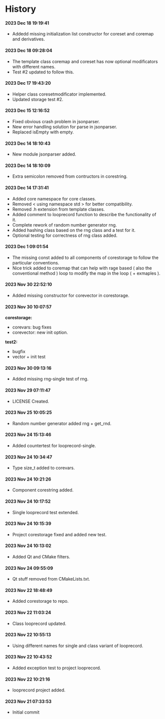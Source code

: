 # History<br>
#### 2023 Dec 18 19:19:41
- Addedd missing initialization list constructor for coreset and coremap and derivatives.

#### 2023 Dec 18 09:28:04
- The template class coremap and coreset has now optional modificators with different names.
- Test #2 updated to follow this.

#### 2023 Dec 17 19:43:20
- Helper class coresetmodificator implemented.
- Updated storage test #2.

#### 2023 Dec 15 12:16:52
- Fixed obvious crash problem in jsonparser.
- New error handling solution for parse in jsonparser.
- Replaced isEmpty with empty.

#### 2023 Dec 14 18:10:43
- New module jsonparser added.

#### 2023 Dec 14 18:10:09
- Extra semicolon removed from contructors in corestring.

#### 2023 Dec 14 17:31:41
- Added core namespace for core classes.
- Removed < using namespace std > for better compatibility.
- Removed .h extension from template classes.
- Added comment to looprecord function to describe the functionality of it.
- Complete rework of random number generator rng.
- Added hashing class based on the rng class and a test for it.
- Optional testing for correctness of rng class added.

#### 2023 Dec 1 09:01:54
- The missing const added to all components of corestorage to follow the particular conventions.
- Nice trick added to coremap that can help with rage based ( also the conventional method ) loop to modify the map in the loop ( + exmaples ).

#### 2023 Nov 30 22:52:10
- Added missing constructor for corevector in corestorage.

#### 2023 Nov 30 10:07:57
**corestorage:**
- corevars: bug fixes
- corevector: new init option.

**test2:**
- bugfix
- vector + init test

#### 2023 Nov 30 09:13:16
- Added missing rng-single test of rng.

#### 2023 Nov 29 07:11:47
- LICENSE Created.

#### 2023 Nov 25 10:05:25
- Random number generator added rng + get_rnd.

#### 2023 Nov 24 15:13:46
- Added countertest for looprecord-single.

#### 2023 Nov 24 10:34:47
- Type size_t added to corevars.

#### 2023 Nov 24 10:21:26
- Component corestring added.

#### 2023 Nov 24 10:17:52
- Single looprecord test extended.

#### 2023 Nov 24 10:15:39
- Project corestorage fixed and added new test.

#### 2023 Nov 24 10:13:02
- Added Qt and CMake filters.

#### 2023 Nov 24 09:55:09
- Qt stuff removed from CMakeLists.txt.

#### 2023 Nov 22 18:48:49
- Added corestorage to repo.

#### 2023 Nov 22 11:03:24
- Class looprecord updated.

#### 2023 Nov 22 10:55:13
- Using different names for single and class variant of looprecord.

#### 2023 Nov 22 10:43:52
- Added exception test to project looprecord.

#### 2023 Nov 22 10:21:16
- looprecord project added.

#### 2023 Nov 21 07:33:53
- Initial commit
